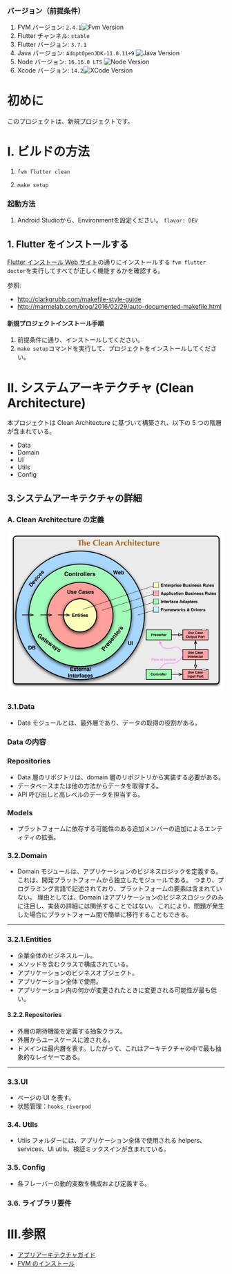 ### バージョン（前提条件）

1. FVM バージョン: `2.4.1`![Fvm Version](https://img.shields.io/badge/fvm-2.4.1-blue)
2. Flutter チャンネル: `stable`
3. Flutter バージョン: `3.7.1`
4. Java
   バージョン: `AdoptOpenJDK-11.0.11+9` ![Java Version](https://img.shields.io/badge/Java-version%3A11-yellowgreen)
5. Node
   バージョン: `16.16.0 LTS` ![Node Version](https://img.shields.io/badge/Node-16.16.0%20LTS-yellowgreen)
6. Xcode バージョン: `14.2`![XCode Version](https://img.shields.io/badge/XCode-14.2-yellowgreen)

# 初めに

このプロジェクトは、新規プロジェクトです。

# I. ビルドの方法

1. `fvm flutter clean`

2. `make setup`

### 起動方法

1. Android Studioから、Environmentを設定ください。
 `flavor: DEV`

## 1. Flutter をインストールする

[Flutter インストール Web サイト](https://flutter.io/docs/get-started/install)の通りにインストールする
`fvm flutter doctor`を実行してすべてが正しく機能するかを確認する。

参照:

- http://clarkgrubb.com/makefile-style-guide
- http://marmelab.com/blog/2016/02/29/auto-documented-makefile.html

#### 新規プロジェクトインストール手順

1. 前提条件に通り、インストールしてください。
2. `make setup`コマンドを実行して、プロジェクトをインストールしてください。

# II. システムアーキテクチャ (Clean Architecture)

本プロジェクトは Clean Architecture に基づいて構築され、以下の 5 つの階層が含まれている。

- Data
- Domain
- UI
- Utils
- Config

## 3.システムアーキテクチャの詳細

### A. Clean Architecture の定義

![IMAGE_DESCRIPTION](assets/CleanArchitecture.jpg)

### 3.1.Data

- Data モジュールとは、最外層であり、データの取得の役割がある。

### Data の内容

### Repositories

- Data 層のリポジトリは、domain 層のリポジトリから実装する必要がある。
- データベースまたは他の方法からデータを取得する。
- API 呼び出しと高レベルのデータを担当する。

### Models

- プラットフォームに依存する可能性のある追加メンバーの追加によるエンティティの拡張。

### 3.2.Domain

- Domain モジュールは、アプリケーションのビジネスロジックを定義する。 これは、開発プラットフォームから独立したモジュールである。
  つまり、プログラミング言語で記述されており、プラットフォームの要素は含まれていない。
  理由としては、Domain はアプリケーションのビジネスロジックのみに注目し、実装の詳細には関係することではない。 これにより、問題が発生した場合にプラットフォーム間で簡単に移行することもできる。

---

### 3.2.1.Entities

- 企業全体のビジネスルール。
- メソッドを含むクラスで構成されている。
- アプリケーションのビジネスオブジェクト。
- アプリケーション全体で使用。
- アプリケーション内の何かが変更されたときに変更される可能性が最も低い。

#### 3.2.2.Repositories

- 外層の期待機能を定義する抽象クラス。
- 外層からユースケースに渡される。
- ドメインは最内層を表す。したがって、これはアーキテクチャの中で最も抽象的なレイヤーである。

---

### 3.3.UI

- ページの UI を表す。
- 状態管理：`hooks_riverpod`

### 3.4. Utils

- Utils フォルダーには、アプリケーション全体で使用される helpers、services、UI utils、検証ミックスインが含まれている。

### 3.5. Config

- 各フレーバーの動的変数を構成および定義する。

### 3.6. ライブラリ要件

# III.参照

- [アプリアーキテクチャガイド](https://blog.cleancoder.com/uncle-bob/2012/08/13/the-clean-architecture.html)
- [FVM のインストール](https://zenn.dev/altiveinc/articles/flutter-version-management#fvmのインストール)
